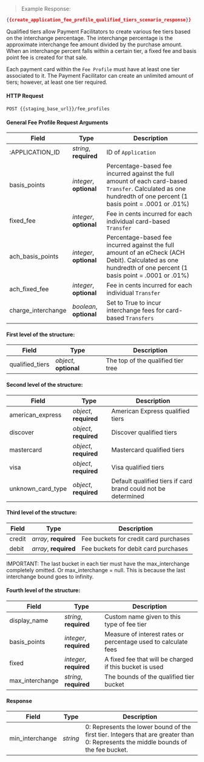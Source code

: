 > Example Response:

```json
{{create_application_fee_profile_qualified_tiers_scenario_response}}
```

Qualified tiers allow Payment Facilitators to create various fee tiers based on the interchange percentage. The interchange percentage is the approximate interchange fee amount divided by the purchase amount. When an interchange percent falls within a certain tier, a fixed fee and basis point fee is created for that sale.

Each payment card within the `Fee Profile` must have at least one tier associated to it. The Payment Facilitator can create an unlimited amount of tiers; however, at least one tier required.


#### HTTP Request

`POST {{staging_base_url}}/fee_profiles`

#### General Fee Profile Request Arguments

Field | Type | Description
----- | ---- | -----------
:APPLICATION_ID | *string*, **required** | ID of `Application`
basis_points | *integer*, **optional** | Percentage-based fee incurred against the full amount of each card-based `Transfer`. Calculated as one hundredth of one percent (1 basis point = .0001 or .01%)
fixed_fee | *integer*, **optional** | Fee in cents incurred for each individual card-based `Transfer`
ach_basis_points | *integer*, **optional** | Percentage-based fee incurred against the full amount of an eCheck (ACH Debit). Calculated as one hundredth of one percent (1 basis point = .0001 or .01%)
ach_fixed_fee | *integer*, **optional** | Fee in cents incurred for each individual `Transfer`
charge_interchange | *boolean*, **optional** | Set to True to incur interchange fees for card-based `Transfers`

#### First level of the structure:
Field | Type | Description
----- | ---- | -----------
qualified_tiers | *object*, **optional** | The top of the qualified tier tree


#### Second level of the structure:
Field | Type | Description
----- | ---- | -----------
american_express | *object*, **required** | American Express qualified tiers
discover | *object*, **required** | Discover qualified tiers
mastercard | *object*, **required** | Mastercard qualified tiers
visa | *object*, **required** | Visa qualified tiers
unknown_card_type | *object*, **required** | Default qualified tiers if card brand could not be determined

#### Third level of the structure:
Field | Type | Description
----- | ---- | -----------
credit | *array*, **required** | Fee buckets for credit card purchases
debit | *array*, **required** | Fee buckets for debit card purchases


<aside class="notice">
IMPORTANT: The last bucket in each tier must have the max_interchange completely omitted. Or max_interchange = null. This is because the last interchange bound goes to infinity.
</aside>


#### Fourth level of the structure:
Field | Type | Description
----- | ---- | -----------
display_name | *string*, **required** | Custom name given to this type of fee tier
basis_points | *integer*, **required** | Measure of interest rates or percentage used to calculate fees
fixed | *integer*, **required** | A fixed fee that will be charged if this bucket is used
max_interchange | *string*, **required** | The bounds of the qualified tier bucket



#### Response
Field | Type | Description
----- | ---- | -----------
min_interchange | *string* | 0: Represents the lower bound of the first tier. Integers that are greater than 0: Represents the middle bounds of the fee bucket.
